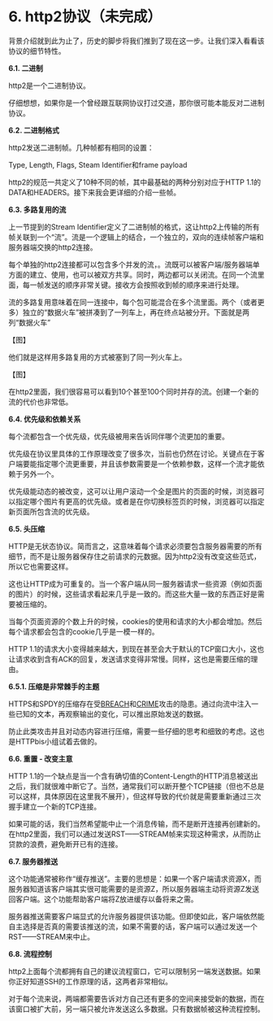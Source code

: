 # 6. http2协议（未完成）

背景介绍就到此为止了，历史的脚步将我们推到了现在这一步。让我们深入看看该协议的细节特性。

**6.1. 二进制**

http2是一个二进制协议。

仔细想想，如果你是一个曾经跟互联网协议打过交道，那你很可能本能反对二进制协议。

**6.2. 二进制格式**

http2发送二进制帧。几种帧都有相同的设置：

Type, Length, Flags, Steam Identifier和frame payload

http2的规范一共定义了10种不同的帧，其中最基础的两种分别对应于HTTP 1.1的DATA和HEADERS。接下来我会更详细的介绍一些帧。

**6.3. 多路复用的流**

上一节提到的Stream Identifier定义了二进制帧的格式，这让http2上传输的所有帧关联到一个“流”。流是一个逻辑上的结合，一个独立的，双向的连续帧客户端和服务器端交换的http2连接。

每个单独的http2连接都可以包含多个并发的流，。流既可以被客户端/服务器端单方面的建立、使用，也可以被双方共享。同时，两边都可以关闭流。在同一个流里面，每一帧发送的顺序非常关键。接收方会按照收到帧的顺序来进行处理。

流的多路复用意味着在同一连接中，每个包可能混合在多个流里面。两个（或者更多）独立的“数据火车”被拼凑到了一列车上，再在终点站被分开。下面就是两列“数据火车”

【图】

他们就是这样用多路复用的方式被塞到了同一列火车上。

【图】

在http2里面，我们很容易可以看到10个甚至100个同时并存的流。创建一个新的流的代价也非常低。

**6.4. 优先级和依赖关系**

每个流都包含一个优先级，优先级被用来告诉同伴哪个流更加的重要。

优先级在协议里具体的工作原理改变了很多次，当前也仍然在讨论。关键点在于客户端要能指定哪个流更重要，并且该参数需要是一个依赖参数，这样一个流才能依赖于另外一个。

优先级能动态的被改变，这可以让用户滚动一个全是图片的页面的时候，浏览器可以指定哪个图片有更高的优先级。或者是在你切换标签页的时候，浏览器可以指定新页面所包含流的优先级。

**6.5. 头压缩**

HTTP是无状态协议。简而言之，这意味着每个请求必须要包含服务器需要的所有细节，而不是让服务器保存住之前请求的元数据。因为http2没有改变这些范式，所以它也需要这样。

这也让HTTP成为可重复的。当一个客户端从同一服务器请求一些资源（例如页面的图片）的时候，这些请求看起来几乎是一致的。而这些大量一致的东西正好是需要被压缩的。

当每个页面资源的个数上升的时候，cookies的使用和请求的大小都会增加。然后每个请求都会包含的cookie几乎是一模一样的。

HTTP 1.1的请求大小变得越来越大，到现在甚至会大于默认的TCP窗口大小，这也让请求收到含有ACK的回复，发送请求变得非常慢。同样，这也是需要压缩的理由。

**6.5.1. 压缩是非常棘手的主题**

HTTPS和SPDY的压缩存在受[BREACH](http://en.wikipedia.org/wiki/BREACH_%28security_exploit%29)和[CRIME](http://en.wikipedia.org/wiki/CRIME)攻击的隐患。通过向流中注入一些已知的文本，再观察输出的变化，可以推出原始发送的数据。

防止此类攻击并且对动态内容进行压缩，需要一些仔细的思考和细致的考虑。这也是HTTPbis小组试着去做的。

**6.6. 重置 - 改变主意**

HTTP 1.1的一个缺点是当一个含有确切值的Content-Length的HTTP消息被送出之后，我们就很难中断它了。当然，通常我们可以断开整个TCP链接（但也不总是可以这样，具体原因在这里我不展开），但这样导致的代价就是需要重新通过三次握手建立一个新的TCP连接。

如果可能的话，我们当然希望能中止一个消息传输，而不是断开连接再创建新的。在http2里面，我们可以通过发送RST——STREAM帧来实现这种需求，从而防止贷款的浪费，避免断开已有的连接。

**6.7. 服务器推送**

这个功能通常被称作“缓存推送”。主要的思想是：如果一个客户端请求资源X，而服务器知道该客户端其实很可能需要的是资源Z，所以服务器端主动将资源Z发送回客户端。这个功能帮助客户端将Z放进缓存以备将来之需。

服务器推送需要客户端显式的允许服务器提供该功能。但即使如此，客户端依然能自主选择是否真的需要该推送的流，如果不需要的话，客户端可以通过发送一个RST——STREAM来中止。

**6.8. 流程控制**

http2上面每个流都拥有自己的建议流程窗口，它可以限制另一端发送数据。如果你正好知道SSH的工作原理的话，这两者非常相似。

对于每个流来说，两端都需要告诉对方自己还有更多的空间来接受新的数据，而在该窗口被扩大前，另一端只被允许发送这么多数据。只有数据帧被这种流程控制。


